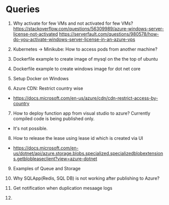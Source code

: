 # Queries

1. Why activate for few VMs and not activated for few VMs?
https://stackoverflow.com/questions/56309989/azure-windows-server-license-not-activated
https://serverfault.com/questions/980578/how-do-you-activate-windows-server-license-in-an-azure-vps

2. Kubernetes -> Minikube: How to access pods from another machine?

3. Dockerfile example to create image of mysql on the the top of ubuntu

4. Dockerfile example to create windows image for dot net core

5. Setup Docker on Windows

6. Azure CDN: Restrict country wise
  - https://docs.microsoft.com/en-us/azure/cdn/cdn-restrict-access-by-country

7. How to deploy function app from visual studio to azure? Currently compiled code is being published only.
 - It's not possible.

8. How to release the lease using lease id which is created via UI
  - https://docs.microsoft.com/en-us/dotnet/api/azure.storage.blobs.specialized.specializedblobextensions.getblobleaseclient?view=azure-dotnet

9. Examples of Queue and Storage

10. Why SQLApp(Redis, SQL DB) is not working after publishing to Azure?

11. Get notification when duplication mesaage logs

12. 
